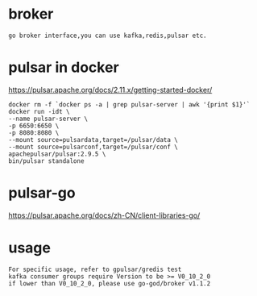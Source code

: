 # broker
    
    go broker interface,you can use kafka,redis,pulsar etc.

# pulsar in docker
https://pulsar.apache.org/docs/2.11.x/getting-started-docker/

```shell
docker rm -f `docker ps -a | grep pulsar-server | awk '{print $1}'`
docker run -idt \
--name pulsar-server \
-p 6650:6650 \
-p 8080:8080 \
--mount source=pulsardata,target=/pulsar/data \
--mount source=pulsarconf,target=/pulsar/conf \
apachepulsar/pulsar:2.9.5 \
bin/pulsar standalone
```

# pulsar-go
https://pulsar.apache.org/docs/zh-CN/client-libraries-go/

# usage

    For specific usage, refer to gpulsar/gredis test
    kafka consumer groups require Version to be >= V0_10_2_0
    if lower than V0_10_2_0, please use go-god/broker v1.1.2

